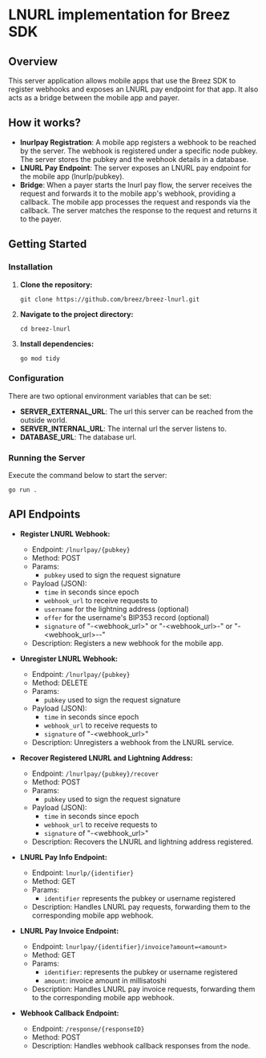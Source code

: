 
# LNURL implementation for Breez SDK

## Overview
This server application allows mobile apps that use the Breez SDK to register webhooks and exposes an LNURL pay endpoint for that app. It also acts as a bridge between the mobile app and payer.

## How it works?
- **lnurlpay Registration**: A mobile app registers a webhook to be reached by the server. The webhook is registered under a specific node pubkey. The server stores the pubkey and the webhook details in a database.
- **LNURL Pay Endpoint**: The server exposes an LNURL pay endpoint for the mobile app (lnurlp/pubkey).
- **Bridge**: When a payer starts the lnurl pay flow, the server receives the request and forwards it to the mobile app's webhook, providing a callback. The mobile app processes the request and responds via the callback. The server matches the response to the request and returns it to the payer.

## Getting Started

### Installation
1. **Clone the repository:**
   ```
   git clone https://github.com/breez/breez-lnurl.git
   ```
2. **Navigate to the project directory:**
   ```
   cd breez-lnurl
   ```

3. **Install dependencies:**
   ```
   go mod tidy
   ```

### Configuration
There are two optional environment variables that can be set:
- **SERVER_EXTERNAL_URL**: The url this server can be reached from the outside world.
- **SERVER_INTERNAL_URL**: The internal url the server listens to.
- **DATABASE_URL**: The database url.

### Running the Server
Execute the command below to start the server:
```
go run .
```

## API Endpoints
- **Register LNURL Webhook:**
  - Endpoint: `/lnurlpay/{pubkey}`
  - Method: POST
  - Params:
    - `pubkey` used to sign the request signature
  - Payload (JSON): 
    - `time` in seconds since epoch
    - `webhook_url` to receive requests to
    - `username` for the lightning address (optional)
    - `offer` for the username's BIP353 record (optional)
    - `signature` of "<time>-<webhook_url>" or "<time>-<webhook_url>-<username>" or "<time>-<webhook_url>-<username>-<offer>"
  - Description: Registers a new webhook for the mobile app.

- **Unregister LNURL Webhook:**
  - Endpoint: `/lnurlpay/{pubkey}`
  - Method: DELETE
  - Params:
    - `pubkey` used to sign the request signature
  - Payload (JSON): 
    - `time` in seconds since epoch
    - `webhook_url` to receive requests to
    - `signature` of "<time>-<webhook_url>"
  - Description: Unregisters a webhook from the LNURL service.

- **Recover Registered LNURL and Lightning Address:**
  - Endpoint: `/lnurlpay/{pubkey}/recover`
  - Method: POST
  - Params:
    - `pubkey` used to sign the request signature
  - Payload (JSON): 
    - `time` in seconds since epoch
    - `webhook_url` to receive requests to
    - `signature` of "<time>-<webhook_url>"
  - Description: Recovers the LNURL and lightning address registered.

- **LNURL Pay Info Endpoint:**
  - Endpoint: `lnurlp/{identifier}`
  - Method: GET
  - Params:
    - `identifier` represents the pubkey or username registered
  - Description: Handles LNURL pay requests, forwarding them to the corresponding mobile app webhook.

- **LNURL Pay Invoice Endpoint:**
  - Endpoint: `lnurlpay/{identifier}/invoice?amount=<amount>`
  - Method: GET
  - Params: 
    - `identifier`: represents the pubkey or username registered
    - `amount`: invoice amount in millisatoshi
  - Description: Handles LNURL pay invoice requests, forwarding them to the corresponding mobile app webhook.

- **Webhook Callback Endpoint:**
  - Endpoint: `/response/{responseID}`
  - Method: POST
  - Description: Handles webhook callback responses from the node.
